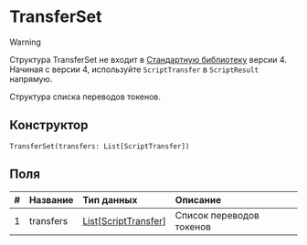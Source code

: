 # TransferSet

> [!WARNING]
> Структура TransferSet не входит в [Стандартную библиотеку](/ride/script/standard-library.md) версии 4. Начиная с версии 4, используйте `ScriptTransfer` в `ScriptResult` напрямую.

Структура списка переводов токенов.

## Конструктор

``` ride
TransferSet(transfers: List[ScriptTransfer])
```

## Поля

|   #   | Название | Тип данных | Описание |
| :--- | :--- | :--- | :--- |
| 1 | transfers | [List](/ride/data-types/list.md)[[ScriptTransfer](/ride/structures/common-structures/script-transfer.md)] | Список переводов токенов |
